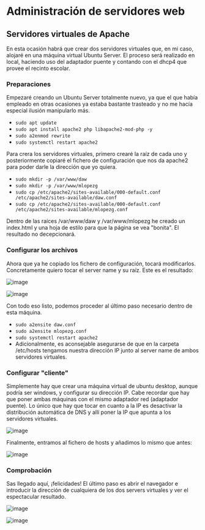 # Administración de servidores web

## Servidores virtuales de Apache

En esta ocasión habrá que crear dos servidores virtuales que, en mi caso, alojaré en una máquina virtual Ubuntu Server. El proceso será realizado en local, haciendo uso del adaptador puente y contando con el dhcp4 que provee el recinto escolar.

### Preparaciones

Empezaré creando un Ubuntu Server totalmente nuevo, ya que el que había empleado en otras ocasiones ya estaba bastante trasteado y no me hacía especial ilusión manipularlo más.
- `sudo apt update`
- `sudo apt install apache2 php libapache2-mod-php -y`
- `sudo a2enmod rewrite`
- `sudo systemctl restart apache2`

Para crera los servidores virtuales, primero crearé la raíz de cada uno y posteriormente copiaré el fichero de configuración que nos da apache2 para poder darle la dirección que yo quiera.
- `sudo mkdir -p /var/www/daw`
- `sudo mkdir -p /var/www/mlopezg`
- `sudo cp /etc/apache2/sites-available/000-default.conf /etc/apache2/sites-available/daw.conf`
- `sudo cp /etc/apache2/sites-available/000-default.conf /etc/apache2/sites-available/mlopezg.conf`

Dentro de las raíces /var/www/daw y /var/www/mlopezg he creado un index.html y una hoja de estilo para que la página se vea "bonita". El resultado no decepcionará.

### Configurar los archivos

Ahora que ya he copiado los fichero de configuración, tocará modificarlos. Concretamente quiero tocar el server name y su raíz. Este es el resultado:

![image](https://github.com/nisemonkey/marc-despliegue-de-aplicaciones-web/assets/144774706/758c1f67-36d1-4c3d-8b5a-83a7ec2af834)

![image](https://github.com/nisemonkey/marc-despliegue-de-aplicaciones-web/assets/144774706/d2472d85-a63f-49cd-9a71-0f56a5da08d5)

Con todo eso listo, podemos proceder al último paso necesario dentro de esta máquina.

- `sudo a2ensite daw.conf`
- `sudo a2ensite mlopezg.conf`
- `sudo systemctl restart apache2`
- Adicionalmente, es aconsejable asegurarse de que en la carpeta /etc/hosts tengamos nuestra dirección IP junto al server name de ambos servidores virtuales.

### Configurar "cliente"

Simplemente hay que crear una máquina virtual de ubuntu desktop, aunque podría ser windows, y configurar su dirección IP. Cabe recordar que hay que poner ambas máquinas con el mismo adaptador red (adaptador puente). Lo único que hay que tocar en cuanto a la IP es desactivar la distribución automática de DNS y allí poner la IP que apunta a los servidores virtuales.

![image](https://github.com/nisemonkey/marc-despliegue-de-aplicaciones-web/assets/144774706/9ec1fb79-2b35-4e22-94d8-5b6ea6cd4b4c)

Finalmente, entramos al fichero de hosts y añadimos lo mismo que antes:

![image](https://github.com/nisemonkey/marc-despliegue-de-aplicaciones-web/assets/144774706/e1f38cdd-47a4-4c27-9bd3-e43ac97f7727)

### Comprobación

Sas llegado aquí, ¡felicidades! El último paso es abrir el navegador e introducir la dirección de cualquiera de los dos servers virtuales y ver el espectacular resultado.

![image](https://github.com/nisemonkey/marc-despliegue-de-aplicaciones-web/assets/144774706/49b2c79a-8862-4c3c-934d-b16f804ad37a)

![image](https://github.com/nisemonkey/marc-despliegue-de-aplicaciones-web/assets/144774706/1e17e8bd-7959-4603-bb99-1616bd94b986)



